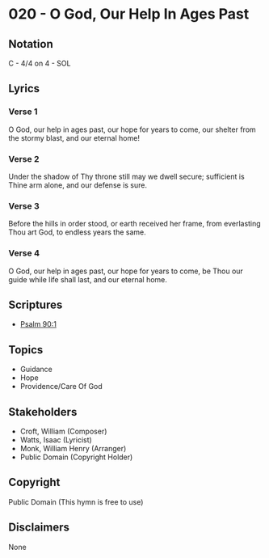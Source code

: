 # 020 - O God, Our Help In Ages Past

## Notation

C - 4/4 on 4 - SOL

## Lyrics

### Verse 1

O God, our help in ages past, our hope for years to come, our shelter from the stormy blast, and our eternal home!

### Verse 2

Under the shadow of Thy throne still may we dwell secure; sufficient is Thine arm alone, and our defense is sure.

### Verse 3

Before the hills in order stood, or earth received her frame, from everlasting Thou art God, to endless years the same.

### Verse 4

O God, our help in ages past, our hope for years to come, be Thou our guide while life shall last, and our eternal home.


## Scriptures

- [Psalm 90:1](https://www.biblegateway.com/passage/?search=Psalm%2090%3A1)

## Topics

- Guidance
- Hope
- Providence/Care Of God

## Stakeholders

- Croft, William (Composer)
- Watts, Isaac (Lyricist)
- Monk, William Henry (Arranger)
- Public Domain (Copyright Holder)

## Copyright

Public Domain
(This hymn is free to use)

## Disclaimers

None

